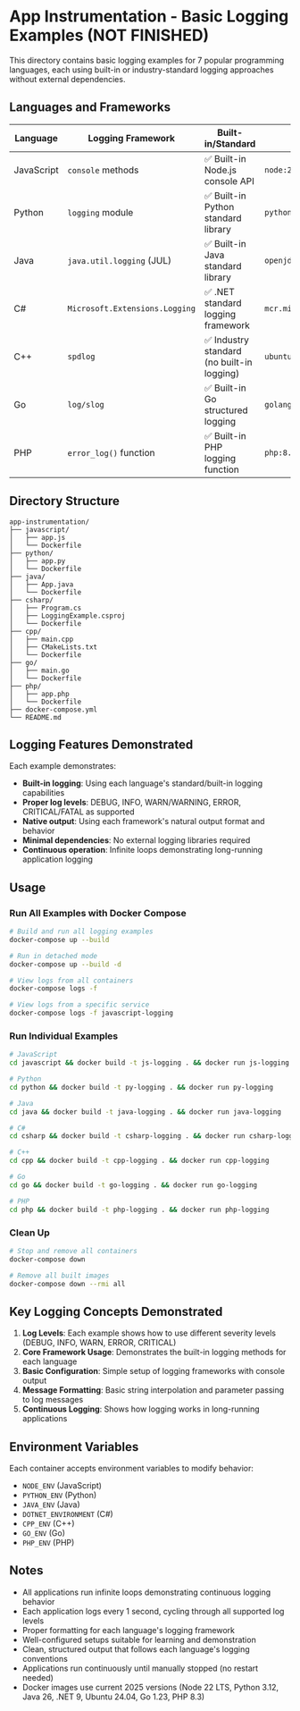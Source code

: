 # App Instrumentation - Basic Logging Examples (NOT FINISHED)

This directory contains basic logging examples for 7 popular programming languages, each using built-in or industry-standard logging approaches without external dependencies.

## Languages and Frameworks

| Language | Logging Framework | Built-in/Standard | Docker Base Image |
|----------|------------------|-------------------|-------------------|
| JavaScript | `console` methods | ✅ Built-in Node.js console API | `node:22-alpine` |
| Python | `logging` module | ✅ Built-in Python standard library | `python:3.12-slim` |
| Java | `java.util.logging` (JUL) | ✅ Built-in Java standard library | `openjdk:26-slim` |
| C# | `Microsoft.Extensions.Logging` | ✅ .NET standard logging framework | `mcr.microsoft.com/dotnet/*:9.0` |
| C++ | `spdlog` | ✅ Industry standard (no built-in logging) | `ubuntu:24.04` |
| Go | `log/slog` | ✅ Built-in Go structured logging | `golang:1.23-alpine` |
| PHP | `error_log()` function | ✅ Built-in PHP logging function | `php:8.3-cli-alpine` |

## Directory Structure

```
app-instrumentation/
├── javascript/
│   ├── app.js
│   └── Dockerfile
├── python/
│   ├── app.py
│   └── Dockerfile
├── java/
│   ├── App.java
│   └── Dockerfile
├── csharp/
│   ├── Program.cs
│   ├── LoggingExample.csproj
│   └── Dockerfile
├── cpp/
│   ├── main.cpp
│   ├── CMakeLists.txt
│   └── Dockerfile
├── go/
│   ├── main.go
│   └── Dockerfile
├── php/
│   ├── app.php
│   └── Dockerfile
├── docker-compose.yml
└── README.md
```

## Logging Features Demonstrated

Each example demonstrates:

- **Built-in logging**: Using each language's standard/built-in logging capabilities
- **Proper log levels**: DEBUG, INFO, WARN/WARNING, ERROR, CRITICAL/FATAL as supported
- **Native output**: Using each framework's natural output format and behavior
- **Minimal dependencies**: No external logging libraries required
- **Continuous operation**: Infinite loops demonstrating long-running application logging

## Usage

### Run All Examples with Docker Compose

```bash
# Build and run all logging examples
docker-compose up --build

# Run in detached mode
docker-compose up --build -d

# View logs from all containers
docker-compose logs -f

# View logs from a specific service
docker-compose logs -f javascript-logging
```

### Run Individual Examples

```bash
# JavaScript
cd javascript && docker build -t js-logging . && docker run js-logging

# Python
cd python && docker build -t py-logging . && docker run py-logging

# Java
cd java && docker build -t java-logging . && docker run java-logging

# C#
cd csharp && docker build -t csharp-logging . && docker run csharp-logging

# C++
cd cpp && docker build -t cpp-logging . && docker run cpp-logging

# Go
cd go && docker build -t go-logging . && docker run go-logging

# PHP
cd php && docker build -t php-logging . && docker run php-logging
```

### Clean Up

```bash
# Stop and remove all containers
docker-compose down

# Remove all built images
docker-compose down --rmi all
```

## Key Logging Concepts Demonstrated

1. **Log Levels**: Each example shows how to use different severity levels (DEBUG, INFO, WARN, ERROR, CRITICAL)
2. **Core Framework Usage**: Demonstrates the built-in logging methods for each language
3. **Basic Configuration**: Simple setup of logging frameworks with console output
4. **Message Formatting**: Basic string interpolation and parameter passing to log messages
5. **Continuous Logging**: Shows how logging works in long-running applications

## Environment Variables

Each container accepts environment variables to modify behavior:

- `NODE_ENV` (JavaScript)
- `PYTHON_ENV` (Python) 
- `JAVA_ENV` (Java)
- `DOTNET_ENVIRONMENT` (C#)
- `CPP_ENV` (C++)
- `GO_ENV` (Go)
- `PHP_ENV` (PHP)

## Notes

- All applications run infinite loops demonstrating continuous logging behavior
- Each application logs every 1 second, cycling through all supported log levels
- Proper formatting for each language's logging framework
- Well-configured setups suitable for learning and demonstration
- Clean, structured output that follows each language's logging conventions
- Applications run continuously until manually stopped (no restart needed)
- Docker images use current 2025 versions (Node 22 LTS, Python 3.12, Java 26, .NET 9, Ubuntu 24.04, Go 1.23, PHP 8.3) 